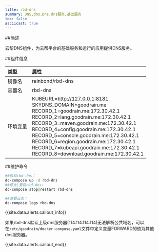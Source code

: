 ```yaml
---
title: rbd-dns
summary: DNS,dns,Dns,dns服务,基础服务
toc: false
asciicast: true
---
```


<div id="toc"></div>

##简述

云帮DNS组件，为云帮平台的基础服务和运行的应用提供DNS服务。

##组件信息

| 类型   | 属性                                       |
| :--- | :--------------------------------------- |
| 镜像名  | rainbond/rbd-dns                         |
| 容器名  | rbd-dns                                  |
| 环境变量 | KUBEURL=http://127.0.0.1:8181<br>SKYDNS_DOMAIN=goodrain.me<br>RECORD_1=goodrain.me:172.30.42.1<br>RECORD_2=lang.goodrain.me:172.30.42.1<br>RECORD_3=maven.goodrain.me:172.30.42.1<br>RECORD_4=config.goodrain.me:172.30.42.1<br>RECORD_5=console.goodrain.me:172.30.42.1<br>RECORD_6=region.goodrain.me:172.30.42.1<br>RECORD_7=kubeapi.goodrain.me:172.30.42.1<br>RECORD_8=download.goodrain.me:172.30.42.1 |

##维护命令

```bash
##启动rbd-dns：
dc-compose up -d rbd-dns
##停止|重启rbd-dns:
dc-compose stop|restart rbd-dns

##查看日志：
dc-compose logs rbd-dns

```


{{site.data.alerts.callout_info}}

如果rbd-dns默认上级dns服务器(114.114.114.114)无法解析公共域名，可以在`/etc/goodrain/docker-compose.yaml`文件中定义变量FORWARD的值为其他dns服务器。

{{site.data.alerts.callout_end}}